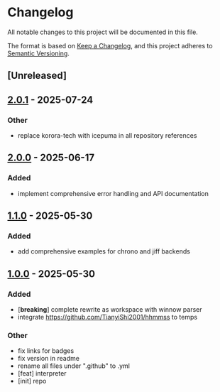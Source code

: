 # Changelog

All notable changes to this project will be documented in this file.

The format is based on [Keep a Changelog](https://keepachangelog.com/en/1.0.0/),
and this project adheres to [Semantic Versioning](https://semver.org/spec/v2.0.0.html).

## [Unreleased]

## [2.0.1](https://github.com/icepuma/temps/compare/temps-v2.0.0...temps-v2.0.1) - 2025-07-24

### Other

- replace korora-tech with icepuma in all repository references

## [2.0.0](https://github.com/icepuma/temps/compare/temps-v1.1.0...temps-v2.0.0) - 2025-06-17

### Added

- implement comprehensive error handling and API documentation

## [1.1.0](https://github.com/icepuma/temps/compare/temps-v1.0.0...temps-v1.1.0) - 2025-05-30

### Added

- add comprehensive examples for chrono and jiff backends

## [1.0.0](https://github.com/icepuma/temps/releases/tag/temps-v1.0.0) - 2025-05-30

### Added

- [**breaking**] complete rewrite as workspace with winnow parser
- integrate https://github.com/TianyiShi2001/hhmmss to temps

### Other

- fix links for badges
- fix version in readme
- rename all files under ".github" to .yml
- [feat] interpreter
- [init] repo